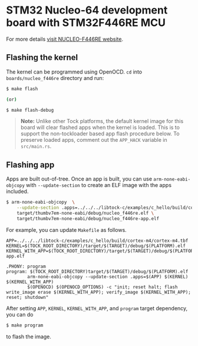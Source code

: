 STM32 Nucleo-64 development board with STM32F446RE MCU
======================================================

For more details [visit NUCLEO-F446RE
website](https://www.st.com/en/evaluation-tools/nucleo-f446re.html).

## Flashing the kernel

The kernel can be programmed using OpenOCD. `cd` into `boards/nucleo_f446re`
directory and run:

```bash
$ make flash

(or)

$ make flash-debug
```

> **Note:** Unlike other Tock platforms, the default kernel image for this
> board will clear flashed apps when the kernel is loaded. This is to support
> the non-tockloader based app flash procedure below. To preserve loaded apps,
> comment out the `APP_HACK` variable in `src/main.rs`.

## Flashing app

Apps are built out-of-tree. Once an app is built, you can use
`arm-none-eabi-objcopy` with `--update-section` to create an ELF image with the
apps included.

```bash
$ arm-none-eabi-objcopy  \
    --update-section .apps=../../../libtock-c/examples/c_hello/build/cortex-m4/cortex-m4.tbf \
    target/thumbv7em-none-eabi/debug/nucleo_f446re.elf \
    target/thumbv7em-none-eabi/debug/nucleo_f446re-app.elf
```

For example, you can update `Makefile` as follows.

```
APP=../../../libtock-c/examples/c_hello/build/cortex-m4/cortex-m4.tbf
KERNEL=$(TOCK_ROOT_DIRECTORY)/target/$(TARGET)/debug/$(PLATFORM).elf
KERNEL_WITH_APP=$(TOCK_ROOT_DIRECTORY)/target/$(TARGET)/debug/$(PLATFORM)-app.elf

.PHONY: program
program: $(TOCK_ROOT_DIRECTORY)target/$(TARGET)/debug/$(PLATFORM).elf
        arm-none-eabi-objcopy --update-section .apps=$(APP) $(KERNEL) $(KERNEL_WITH_APP)
        $(OPENOCD) $(OPENOCD_OPTIONS) -c "init; reset halt; flash write_image erase $(KERNEL_WITH_APP); verify_image $(KERNEL_WITH_APP); reset; shutdown"
```

After setting `APP`, `KERNEL`, `KERNEL_WITH_APP`, and `program` target
dependency, you can do

```bash
$ make program
```

to flash the image.
